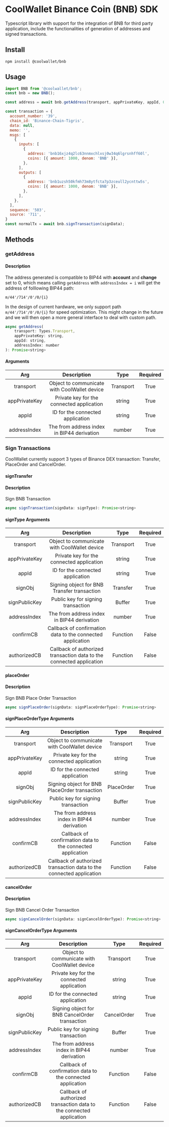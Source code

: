 # CoolWallet Binance Coin (BNB) SDK

Typescript library with support for the integration of BNB for third party application, include the functionalities of generation of addresses and signed transactions. 

## Install

```shell
npm install @coolwallet/bnb
```

## Usage

```javascript
import BNB from '@coolwallet/bnb';
const bnb = new BNB();

const address = await bnb.getAddress(transport, appPrivateKey, appId, 0);

const transaction = {
  account_number: '39',
  chain_id: 'Binance-Chain-Tigris',
  data: null,
  memo: '',
  msgs: [
    {
      inputs: [
        {
          address: 'bnb16xjz4q2lc63nnmxchlxsj0w34q6lgrsnhff60l',
          coins: [{ amount: 1000, denom: 'BNB' }],
        },
      ],
      outputs: [
        {
          address: 'bnb1uzsh50kfmh73m8ytfcta7p3zceull2ycnttw5s',
          coins: [{ amount: 1000, denom: 'BNB' }],
        },
      ],
    },
  ],
  sequence: '503',
  source: '711',
}
const normalTx = await bnb.signTransaction(signData);
```

## Methods

### getAddress

#### Description

The address generated is compatible to BIP44 with **account** and **change** set to 0, which means calling `getAddress` with `addressIndex = i` will get the address of folllowing BIP44 path:

```none
m/44'/714'/0'/0/{i}
```

In the design of current hardware, we only support path `m/44'/714'/0'/0/{i}` for speed optimization. This might change in the future and we will then open a more general interface to deal with custom path.

```javascript
async getAddress(
    transport: Types.Transport, 
    appPrivateKey: string, 
    appId: string, 
    addressIndex: number
): Promise<string> 
```

#### Arguments

|      Arg      |                  Description                 |    Type   |  Required |
|:-------------:|:--------------------------------------------:|:---------:|:---------:|
|   transport   | Object to communicate with CoolWallet device | Transport |    True   |
| appPrivateKey |   Private key for the connected application  |   string  |    True   |
|     appId     |       ID for the connected application       |   string  |    True   |
|  addressIndex |  The from address index in BIP44 derivation  |   number  |    True   |


### Sign Transactions

CoolWallet currently support 3 types of Binance DEX transaction: Transfer, PlaceOrder and CancelOrder.

#### signTransfer

#### Description

Sign BNB Transaction

```javascript
async signTransaction(signData: signType): Promise<string>
```

#### signType Arguments

|      Arg      |                              Description                             |    Type   |  Required |
|:-------------:|:--------------------------------------------------------------------:|:---------:|:---------:|
|   transport   |             Object to communicate with CoolWallet device             | Transport |    True   |
| appPrivateKey |               Private key for the connected application              |   string  |    True   |
|     appId     |                   ID for the connected application                   |   string  |    True   |
|    signObj    |              Signing object for BNB Transfer transaction             |  Transfer |    True   |
| signPublicKey |                  Public key for signing transaction                  |   Buffer  |    True   |
|  addressIndex |              The from address index in BIP44 derivation              |   number  |    True   |
|   confirmCB   |      Callback of confirmation data to the connected application      |  Function |   False   |
|  authorizedCB | Callback of authorized transaction data to the connected application |  Function |   False   |


#### placeOrder

#### Description

Sign BNB Place Order Transaction

```javascript
async signPlaceOrder(signData: signPlaceOrderType): Promise<string>
```

#### signPlaceOrderType Arguments

|      Arg      |                              Description                             |    Type    |  Required |
|:-------------:|:--------------------------------------------------------------------:|:----------:|:---------:|
|   transport   |             Object to communicate with CoolWallet device             |  Transport |    True   |
| appPrivateKey |               Private key for the connected application              |   string   |    True   |
|     appId     |                   ID for the connected application                   |   string   |    True   |
|    signObj    |             Signing object for BNB PlaceOrder transaction            | PlaceOrder |    True   |
| signPublicKey |                  Public key for signing transaction                  |   Buffer   |    True   |
|  addressIndex |              The from address index in BIP44 derivation              |   number   |    True   |
|   confirmCB   |      Callback of confirmation data to the connected application      |  Function  |   False   |
|  authorizedCB | Callback of authorized transaction data to the connected application |  Function  |   False   |

#### cancelOrder

#### Description

Sign BNB Cancel Order Transaction

```javascript
async signCancelOrder(signData: signCancelOrderType): Promise<string> 
```

#### signCancelOrderType Arguments

|      Arg      |                              Description                             |     Type    |  Required |
|:-------------:|:--------------------------------------------------------------------:|:-----------:|:---------:|
|   transport   |             Object to communicate with CoolWallet device             |  Transport  |    True   |
| appPrivateKey |               Private key for the connected application              |    string   |    True   |
|     appId     |                   ID for the connected application                   |    string   |    True   |
|    signObj    |            Signing object for BNB CancelOrder transaction            | CancelOrder |    True   |
| signPublicKey |                  Public key for signing transaction                  |    Buffer   |    True   |
|  addressIndex |              The from address index in BIP44 derivation              |    number   |    True   |
|   confirmCB   |      Callback of confirmation data to the connected application      |   Function  |   False   |
|  authorizedCB | Callback of authorized transaction data to the connected application |   Function  |   False   |
